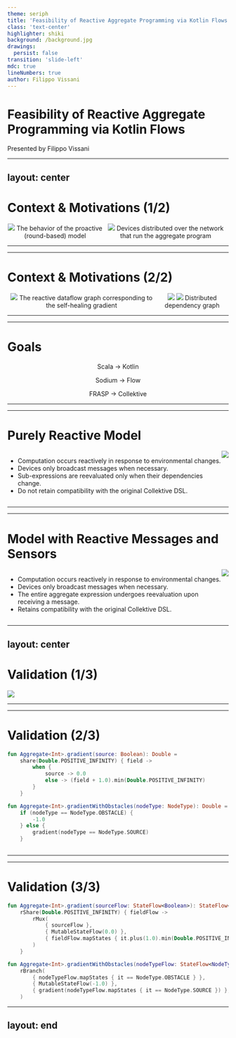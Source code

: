```yaml
---
theme: seriph
title: 'Feasibility of Reactive Aggregate Programming via Kotlin Flows'
class: 'text-center'
highlighter: shiki
background: /background.jpg
drawings:
  persist: false
transition: 'slide-left'
mdc: true
lineNumbers: true
author: Filippo Vissani
---
```


# Feasibility of Reactive Aggregate Programming via Kotlin Flows

<p></p>

Presented by Filippo Vissani

---
layout: center
---

# Context & Motivations (1/2)

<style>
.flex-container {
  display: flex;
}
</style>

<div class="flex-container">
    <div class="m-5">
        <center>
            <img src="/proactive-model.svg" />
            The behavior of the proactive (round-based) model
        </center>
    </div>
    <div class="m-5">
        <center>
            <img src="/neighbors.svg" />
            Devices distributed over the network that run the aggregate program
        </center>
    </div>
</div>

---
---

# Context & Motivations  (2/2)

<style>
.flex-container {
  display: flex;
}
</style>

<div class="flex-container">
    <div class="m-5">
        <center>
            <img src="/gradient-dependencies.svg" />
            The reactive dataflow graph corresponding to the self-healing gradient
        </center>
    </div>
    <div class="m-5">
        <center>
            <img src="/gradient-dependencies-distributed.svg" />
            <img src="/gradient-dependencies-devices.svg" />
            Distributed dependency graph
        </center>
    </div>
</div>

---
---

# Goals

<center>
Scala -> Kotlin

Sodium -> Flow

FRASP -> Collektive
</center>

---
---

# Purely Reactive Model

<style>
.flex-container {
  display: flex;
}
</style>

<div class="flex-container">
    <div class="m-5">
        <ul>
            <li>Computation occurs reactively in response to environmental changes.</li>
            <li>Devices only broadcast messages when necessary.</li>
            <li>Sub-expressions are reevaluated only when their dependencies change.</li>
            <li>Do not retain compatibility with the original Collektive DSL.</li>
        </ul>
    </div>
    <div class="m-5">
        <center>
            <img src="/prm.svg" />
        </center>
    </div>
</div>

---
---

# Model with Reactive Messages and Sensors

<style>
.flex-container {
  display: flex;
}
</style>

<div class="flex-container">
    <div class="m-5">
        <ul>
            <li>Computation occurs reactively in response to environmental changes.</li>
            <li>Devices only broadcast messages when necessary.</li>
            <li>The entire aggregate expression undergoes reevaluation upon receiving a message.</li>
            <li>Retains compatibility with the original Collektive DSL.</li>
        </ul>
    </div>
    <div class="m-5">
        <center>
            <img src="/rmsm.svg" />
        </center>
    </div>
</div>

---
layout: center
---

# Validation (1/3)

<img src="/gradient-environment.png" class="m-10 h-100" />

---
---

# Validation (2/3)

```kt {all|1-7|9-14}
fun Aggregate<Int>.gradient(source: Boolean): Double =
    share(Double.POSITIVE_INFINITY) { field ->
        when {
            source -> 0.0
            else -> (field + 1.0).min(Double.POSITIVE_INFINITY)
        }
    }

fun Aggregate<Int>.gradientWithObstacles(nodeType: NodeType): Double =
    if (nodeType == NodeType.OBSTACLE) {
        -1.0
    } else {
        gradient(nodeType == NodeType.SOURCE)
    }
    
```

---
---

# Validation (3/3)

```kt {all|1-8|10-15}
fun Aggregate<Int>.gradient(sourceFlow: StateFlow<Boolean>): StateFlow<Double> =
    rShare(Double.POSITIVE_INFINITY) { fieldFlow ->
        rMux(
            { sourceFlow },
            { MutableStateFlow(0.0) },
            { fieldFlow.mapStates { it.plus(1.0).min(Double.POSITIVE_INFINITY) } },
        )
    }

fun Aggregate<Int>.gradientWithObstacles(nodeTypeFlow: StateFlow<NodeType>): StateFlow<Double> =
    rBranch(
        { nodeTypeFlow.mapStates { it == NodeType.OBSTACLE } },
        { MutableStateFlow(-1.0) },
        { gradient(nodeTypeFlow.mapStates { it == NodeType.SOURCE }) },
    )
```

---
layout: end
---
